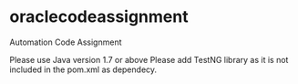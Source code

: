 # oraclecodeassignment
Automation Code Assignment

Please use Java version 1.7 or above
Please add TestNG library as it is not included in the pom.xml as dependecy.

